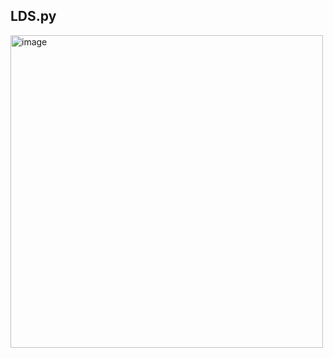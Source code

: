## LDS.py
<img height="500" alt="image" src="https://github.com/user-attachments/assets/ad2a4292-372f-4c84-81bd-9832f8f1a60a" />
